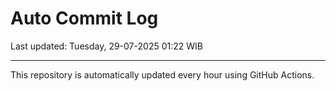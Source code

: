 # Auto Commit Log

Last updated: Tuesday, 29-07-2025 01:22 WIB

---

This repository is automatically updated every hour using GitHub Actions.
